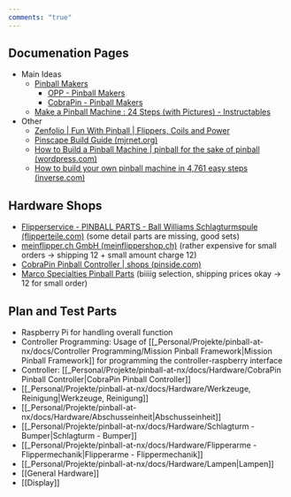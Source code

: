 ```yaml
---
comments: "true"
---
```

## Documenation Pages
- Main Ideas
	- [Pinball Makers](https://pinballmakers.com/wiki/index.php?title=Main_Page) 
		- [OPP - Pinball Makers](https://pinballmakers.com/wiki/index.php?title=OPP) 
		- [CobraPin - Pinball Makers](https://pinballmakers.com/wiki/index.php?title=CobraPin) 
	- [Make a Pinball Machine : 24 Steps (with Pictures) - Instructables](https://www.instructables.com/Making-a-Pinball-Machine/) 
- Other
	- [Zenfolio | Fun With Pinball | Flippers, Coils and Power](https://www.funwithpinball.com/learn/flippers-coils-and-power) 
	- [Pinscape Build Guide (mjrnet.org)](http://mjrnet.org/pinscape/BuildGuideV2/BuildGuide.php?sid=title) 
	- [How to Build a Pinball Machine | pinball for the sake of pinball (wordpress.com)](https://howtobuildapinballmachine.wordpress.com/) 
	- [How to build your own pinball machine in 4,761 easy steps (inverse.com)](https://www.inverse.com/input/culture/homebrew-pinball-expo-2021) 
## Hardware Shops
- [Flipperservice - PINBALL PARTS - Ball Williams Schlagturmspule (flipperteile.com)](https://flipperteile.com/en/pop-bumper-parts/bally-williams-bumper-coil.html) (some detail parts are missing, good sets)
- [meinflipper.ch GmbH (meinflippershop.ch)](https://www.meinflippershop.ch/) (rather expensive for small orders → shipping 12 + small amount charge 12)
- [CobraPin Pinball Controller | shops (pinside.com)](https://pinside.com/pinball/shops/shop/1254-cobra-amusements/05162-cobrapin-pinball-controller) 
- [Marco Specialties Pinball Parts](https://www.marcospecialties.com/control/main) (biiiig selection, shipping prices okay → 12 for small order)
## Plan and Test Parts
- Raspberry Pi for handling overall function
- Controller Programming: Usage of [[_Personal/Projekte/pinball-at-nx/docs/Controller Programming/Mission Pinball Framework|Mission Pinball Framework]]  for programming the controller-raspberry interface
- Controller: [[_Personal/Projekte/pinball-at-nx/docs/Hardware/CobraPin Pinball Controller|CobraPin Pinball Controller]] 
- [[_Personal/Projekte/pinball-at-nx/docs/Hardware/Werkzeuge, Reinigung|Werkzeuge, Reinigung]] 
- [[_Personal/Projekte/pinball-at-nx/docs/Hardware/Abschusseinheit|Abschusseinheit]] 
- [[_Personal/Projekte/pinball-at-nx/docs/Hardware/Schlagturm - Bumper|Schlagturm - Bumper]] 
- [[_Personal/Projekte/pinball-at-nx/docs/Hardware/Flipperarme - Flippermechanik|Flipperarme - Flippermechanik]] 
- [[_Personal/Projekte/pinball-at-nx/docs/Hardware/Lampen|Lampen]] 
- [[General Hardware]] 
- [[Display]] 
